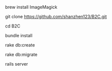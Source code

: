 brew install ImageMagick

git clone https://github.com/shanzhen123/B2C.git

cd  B2C

bundle install

rake db:create

rake db:migrate

rails server
